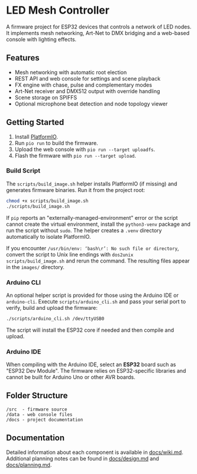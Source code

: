 # LED Mesh Controller

A firmware project for ESP32 devices that controls a network of LED nodes. It implements mesh networking, Art-Net to DMX bridging and a web-based console with lighting effects.

## Features
- Mesh networking with automatic root election
- REST API and web console for settings and scene playback
- FX engine with chase, pulse and complementary modes
- Art-Net receiver and DMX512 output with override handling
- Scene storage on SPIFFS
- Optional microphone beat detection and node topology viewer

## Getting Started
1. Install [PlatformIO](https://platformio.org/).
2. Run `pio run` to build the firmware.
3. Upload the web console with `pio run --target uploadfs`.
4. Flash the firmware with `pio run --target upload`.

### Build Script
The `scripts/build_image.sh` helper installs PlatformIO (if missing) and
generates firmware binaries. Run it from the project root:

```bash
chmod +x scripts/build_image.sh
./scripts/build_image.sh
```

If `pip` reports an "externally-managed-environment" error or the script
cannot create the virtual environment, install the `python3-venv` package
and run the script without `sudo`. The helper creates a `.venv` directory
automatically to isolate PlatformIO.

If you encounter `/usr/bin/env: ‘bash\r’: No such file or directory`, convert the
script to Unix line endings with `dos2unix scripts/build_image.sh` and rerun the
command. The resulting files appear in the `images/` directory.

### Arduino CLI
An optional helper script is provided for those using the Arduino IDE or
`arduino-cli`. Execute `scripts/arduino_cli.sh` and pass your serial port to
verify, build and upload the firmware:

```bash
./scripts/arduino_cli.sh /dev/ttyUSB0
```
The script will install the ESP32 core if needed and then compile and upload.

### Arduino IDE
When compiling with the Arduino IDE, select an **ESP32** board such as "ESP32 Dev Module". The firmware relies on ESP32-specific libraries and cannot be built for Arduino Uno or other AVR boards.

## Folder Structure
```
/src  - firmware source
/data - web console files
/docs - project documentation
```

## Documentation
Detailed information about each component is available in [docs/wiki.md](docs/wiki.md). Additional planning notes can be found in [docs/design.md](docs/design.md) and [docs/planning.md](docs/planning.md).
